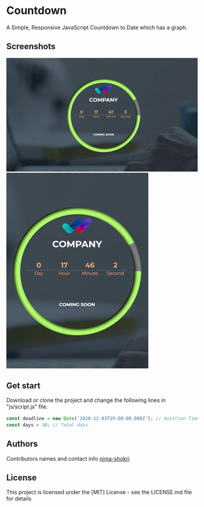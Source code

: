 # Countdown

A Simple, Responsive JavaScript Countdown to Date which has a graph.



## Screenshots

![](screenshots/1.PNG)
![](screenshots/2.PNG)

## Get start

Download or clone the project and change the following lines in "js/script.js" file.
```js
const deadline = new Date('2020-12-03T19:00:00.000Z'); // Austrian Time Zone
const days = 10; // Total days
```

## Authors

Contributors names and contact info
[nima-shokri](http://nimashokri.ir/)


## License

This project is licensed under the [MIT] License - see the LICENSE.md file for details
